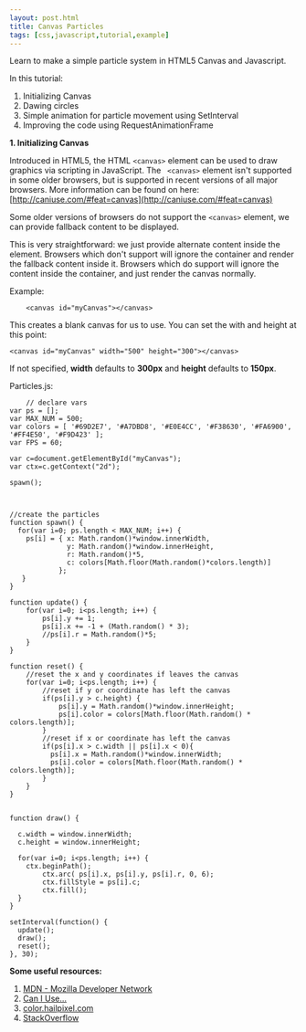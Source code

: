 ```yaml
---
layout: post.html
title: Canvas Particles
tags: [css,javascript,tutorial,example]
---
```



Learn to make a simple particle system in HTML5 Canvas and Javascript. 

In this tutorial:
1. Initializing Canvas
2. Dawing circles
3. Simple animation for particle movement using SetInterval
4. Improving the code using RequestAnimationFrame


**1. Initializing Canvas**

Introduced in HTML5, the HTML  ```<canvas>```  element can be used to draw graphics via scripting in JavaScript. The ``` <canvas>```  element isn't supported in some older browsers, but is supported in recent versions of all major browsers. More information can be found on here: [http://caniuse.com/#feat=canvas](http://caniuse.com/#feat=canvas)

Some older versions of browsers do not support the ```<canvas>``` element, we can provide fallback content to be displayed.

This is very straightforward: we just provide alternate content inside the <canvas> element. Browsers which don't support <canvas> will ignore the container and render the fallback content inside it. Browsers which do support <canvas> will ignore the content inside the container, and just render the canvas normally.

Example:
        
        <canvas id="myCanvas"></canvas>

This creates a blank canvas for us to use. You can set the with and height at this point:
    
    <canvas id="myCanvas" width="500" height="300"></canvas>
    
If not specified, **width** defaults to **300px** and **height** defaults to **150px**.


 Particles.js:

        // declare vars
    var ps = [];
    var MAX_NUM = 500;
    var colors = [ '#69D2E7', '#A7DBD8', '#E0E4CC', '#F38630', '#FA6900', '#FF4E50', '#F9D423' ];
    var FPS = 60;
    
    var c=document.getElementById("myCanvas");
    var ctx=c.getContext("2d");
    
    spawn();
    
    
    
    //create the particles
    function spawn() {
      for(var i=0; ps.length < MAX_NUM; i++) {
        ps[i] = { x: Math.random()*window.innerWidth,
                  y: Math.random()*window.innerHeight,
                  r: Math.random()*5,
                  c: colors[Math.floor(Math.random()*colors.length)]
                };                  
       }
    }
    
    function update() {
        for(var i=0; i<ps.length; i++) {
            ps[i].y += 1;
            ps[i].x += -1 + (Math.random() * 3);
            //ps[i].r = Math.random()*5;
        }
    }
    
    function reset() {
        //reset the x and y coordinates if leaves the canvas
        for(var i=0; i<ps.length; i++) {
            //reset if y or coordinate has left the canvas
            if(ps[i].y > c.height) {
                ps[i].y = Math.random()*window.innerHeight;
                ps[i].color = colors[Math.floor(Math.random() * colors.length)];
            }
            //reset if x or coordinate has left the canvas
            if(ps[i].x > c.width || ps[i].x < 0){
              ps[i].x = Math.random()*window.innerWidth;
              ps[i].color = colors[Math.floor(Math.random() * colors.length)];
            }
        }
    }
      
    
    function draw() {
    
      c.width = window.innerWidth;
      c.height = window.innerHeight;
    
      for(var i=0; i<ps.length; i++) {
        ctx.beginPath();
    		ctx.arc( ps[i].x, ps[i].y, ps[i].r, 0, 6);
    		ctx.fillStyle = ps[i].c;
    		ctx.fill(); 
      }
    }
    
    setInterval(function() {
      update();
      draw();
      reset();
    }, 30);
**Some useful resources:**
  1. [MDN - Mozilla Developer Network](https://developer.mozilla.org/en-US/)
  2. [Can I Use...](http://caniuse.com/)
  3. [color.hailpixel.com](http://color.hailpixel.com/)
  4. [StackOverflow](http://stackoverflow.com/)
